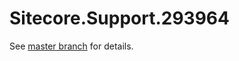 # Sitecore.Support.293964

See [master branch](https://github.com/sitecoresupport/Sitecore.Support.293964) for details.